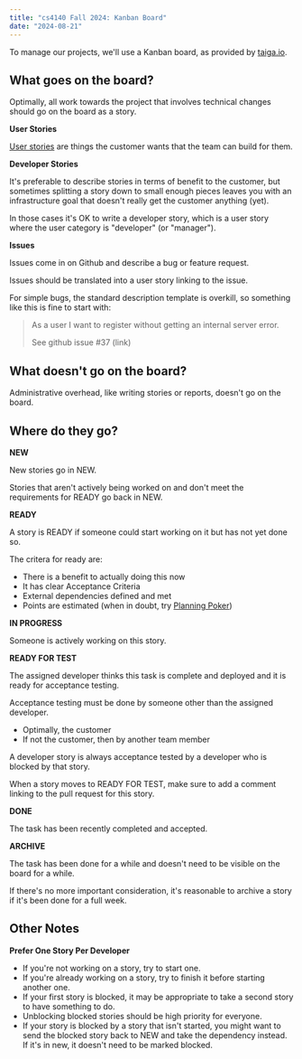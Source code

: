 ```yaml
---
title: "cs4140 Fall 2024: Kanban Board"
date: "2024-08-21"
---
```


To manage our projects, we'll use a Kanban board, as provided by [taiga.io](
https://taiga.io).

## What goes on the board?

Optimally, all work towards the project that involves technical
changes should go on the board as a story.

**User Stories**

[User stories](./user-stories) are things the customer wants that the
team can build for them.

**Developer Stories**

It's preferable to describe stories in terms of benefit to the
customer, but sometimes splitting a story down to small enough pieces
leaves you with an infrastructure goal that doesn't really get the
customer anything (yet).

In those cases it's OK to write a developer story, which is a user
story where the user category is "developer" (or "manager").

**Issues**

Issues come in on Github and describe a bug or feature request.

Issues should be translated into a user story linking to the issue.

For simple bugs, the standard description template is overkill, so
something like this is fine to start with:

> As a user I want to register without getting an internal server error.
>
> See github issue #37 (link)

## What doesn't go on the board?

Administrative overhead, like writing stories or reports, doesn't go
on the board.

## Where do they go?

**NEW**

New stories go in NEW.

Stories that aren't actively being worked on and don't meet the
requirements for READY go back in NEW.

**READY**

A story is READY if someone could start working on it but has not yet
done so.

The critera for ready are:

 - There is a benefit to actually doing this now
 - It has clear Acceptance Criteria
 - External dependencies defined and met
 - Points are estimated (when in doubt, try [Planning Poker](
   https://en.wikipedia.org/wiki/Planning_poker))

**IN PROGRESS**

Someone is actively working on this story.

**READY FOR TEST**

The assigned developer thinks this task is complete and deployed and
it is ready for acceptance testing.

Acceptance testing must be done by someone other than the assigned
developer.

 - Optimally, the customer
 - If not the customer, then by another team member

A developer story is always acceptance tested by a developer who is
blocked by that story.

When a story moves to READY FOR TEST, make sure to add a comment
linking to the pull request for this story.

**DONE**

The task has been recently completed and accepted.

**ARCHIVE**

The task has been done for a while and doesn't need to be visible on
the board for a while.

If there's no more important consideration, it's reasonable to archive
a story if it's been done for a full week.

## Other Notes

**Prefer One Story Per Developer**

 - If you're not working on a story, try to start one.
 - If you're already working on a story, try to finish it before
   starting another one.
 - If your first story is blocked, it may be appropriate to take a
   second story to have something to do.
 - Unblocking blocked stories should be high priority for everyone.
 - If your story is blocked by a story that isn't started, you might
   want to send the blocked story back to NEW and take the dependency
   instead. If it's in new, it doesn't need to be marked blocked.
